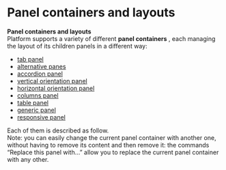 # Panel containers and layouts

**Panel containers and layouts**  
Platform supports a variety of different **panel containers** , each managing the layout of its children panels in a different way:

* [tab panel](tab-panel.md)
* [alternative panes](alternative-panel.md)
* [accordion panel](accordion-panel.md)
* [vertical orientation panel](vertical-orientation-panel.md)
* [horizontal orientation panel](horizontal-orientation-panel.md)
* [columns panel](https://4wsplatform.gitbook.io/user-guide/core-features/defining-the-ui/3-1-app-designer/layout/columns-panel)
* [table panel](table-panel.md)
* [generic panel](ggeneric-panel.md)
* [responsive panel](responsive-panel.md)

Each of them is described as follow.  
Note: you can easily change the current panel container with another one, without having to remove its content and then remove it: the commands “Replace this panel with…” allow you to replace the current panel container with any other.

